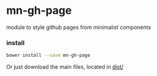 # mn-gh-page

module to style github pages from minimalist components

### install

```sh
bower install --save mn-gh-page
```

Or just download the main files, located in [dist/](https://github.com/minimalist-components/mn-gh-page/tree/master/dist)

